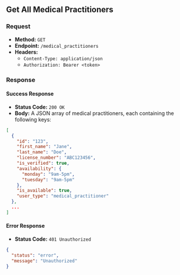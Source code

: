 ## Get All Medical Practitioners

### Request

- **Method:** `GET`
- **Endpoint:** `/medical_practitioners`
- **Headers:**
  - `Content-Type: application/json`
  - `Authorization: Bearer <token>`

### Response

#### Success Response
- **Status Code:** `200 OK`
- **Body:** A JSON array of medical practitioners, each containing the following keys:

```json
[
  {
    "id": "123",
    "first_name": "Jane",
    "last_name": "Doe",
    "license_number": "ABC123456",
    "is_verified": true,
    "availability": {
      "monday": "9am-5pm",
      "tuesday": "9am-5pm"
    },
    "is_available": true,
    "user_type": "medical_practitioner"
  },
  ...
]
```



#### Error Response
- **Status Code:** `401 Unauthorized`

```json
{
  "status": "error",
  "message": "Unauthorized"
}

```